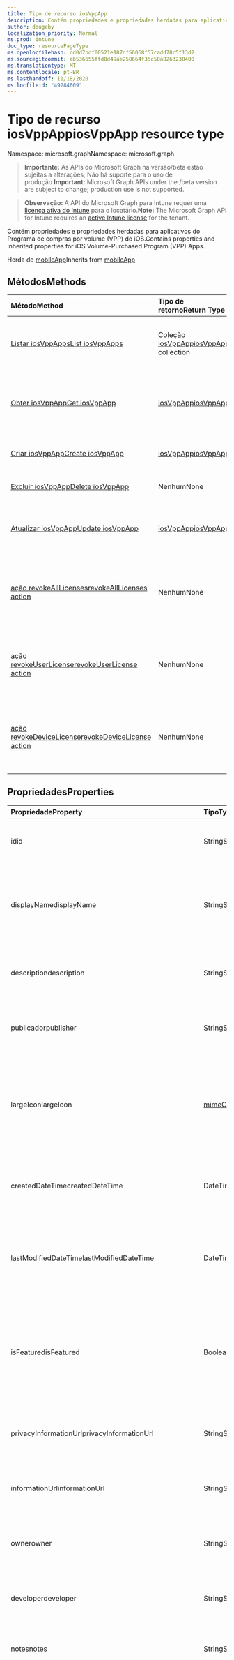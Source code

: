 ```yaml
---
title: Tipo de recurso iosVppApp
description: Contém propriedades e propriedades herdadas para aplicativos do Programa de compras por volume (VPP) do iOS.
author: dougeby
localization_priority: Normal
ms.prod: intune
doc_type: resourcePageType
ms.openlocfilehash: cd0d7bdf00521e187df56068f57cadd78c5f13d2
ms.sourcegitcommit: eb536655ffd8d49ae258664f35c50a8263238400
ms.translationtype: MT
ms.contentlocale: pt-BR
ms.lasthandoff: 11/18/2020
ms.locfileid: "49284609"
---
```

# <a name="iosvppapp-resource-type"></a><span data-ttu-id="cc3a4-103">Tipo de recurso iosVppApp</span><span class="sxs-lookup"><span data-stu-id="cc3a4-103">iosVppApp resource type</span></span>

<span data-ttu-id="cc3a4-104">Namespace: microsoft.graph</span><span class="sxs-lookup"><span data-stu-id="cc3a4-104">Namespace: microsoft.graph</span></span>

> <span data-ttu-id="cc3a4-105">**Importante:** As APIs do Microsoft Graph na versão/beta estão sujeitas a alterações; Não há suporte para o uso de produção.</span><span class="sxs-lookup"><span data-stu-id="cc3a4-105">**Important:** Microsoft Graph APIs under the /beta version are subject to change; production use is not supported.</span></span>

> <span data-ttu-id="cc3a4-106">**Observação:** A API do Microsoft Graph para Intune requer uma [licença ativa do Intune](https://go.microsoft.com/fwlink/?linkid=839381) para o locatário.</span><span class="sxs-lookup"><span data-stu-id="cc3a4-106">**Note:** The Microsoft Graph API for Intune requires an [active Intune license](https://go.microsoft.com/fwlink/?linkid=839381) for the tenant.</span></span>

<span data-ttu-id="cc3a4-107">Contém propriedades e propriedades herdadas para aplicativos do Programa de compras por volume (VPP) do iOS.</span><span class="sxs-lookup"><span data-stu-id="cc3a4-107">Contains properties and inherited properties for iOS Volume-Purchased Program (VPP) Apps.</span></span>


<span data-ttu-id="cc3a4-108">Herda de [mobileApp](../resources/intune-shared-mobileapp.md)</span><span class="sxs-lookup"><span data-stu-id="cc3a4-108">Inherits from [mobileApp](../resources/intune-shared-mobileapp.md)</span></span>

## <a name="methods"></a><span data-ttu-id="cc3a4-109">Métodos</span><span class="sxs-lookup"><span data-stu-id="cc3a4-109">Methods</span></span>
|<span data-ttu-id="cc3a4-110">Método</span><span class="sxs-lookup"><span data-stu-id="cc3a4-110">Method</span></span>|<span data-ttu-id="cc3a4-111">Tipo de retorno</span><span class="sxs-lookup"><span data-stu-id="cc3a4-111">Return Type</span></span>|<span data-ttu-id="cc3a4-112">Descrição</span><span class="sxs-lookup"><span data-stu-id="cc3a4-112">Description</span></span>|
|:---|:---|:---|
|[<span data-ttu-id="cc3a4-113">Listar iosVppApps</span><span class="sxs-lookup"><span data-stu-id="cc3a4-113">List iosVppApps</span></span>](../api/intune-apps-iosvppapp-list.md)|<span data-ttu-id="cc3a4-114">Coleção [iosVppApp](../resources/intune-apps-iosvppapp.md)</span><span class="sxs-lookup"><span data-stu-id="cc3a4-114">[iosVppApp](../resources/intune-apps-iosvppapp.md) collection</span></span>|<span data-ttu-id="cc3a4-115">Lista propriedades e relações dos objetos [iosVppApp](../resources/intune-apps-iosvppapp.md).</span><span class="sxs-lookup"><span data-stu-id="cc3a4-115">List properties and relationships of the [iosVppApp](../resources/intune-apps-iosvppapp.md) objects.</span></span>|
|[<span data-ttu-id="cc3a4-116">Obter iosVppApp</span><span class="sxs-lookup"><span data-stu-id="cc3a4-116">Get iosVppApp</span></span>](../api/intune-apps-iosvppapp-get.md)|[<span data-ttu-id="cc3a4-117">iosVppApp</span><span class="sxs-lookup"><span data-stu-id="cc3a4-117">iosVppApp</span></span>](../resources/intune-apps-iosvppapp.md)|<span data-ttu-id="cc3a4-118">Propriedades de leitura e relações do objeto [iosVppApp](../resources/intune-apps-iosvppapp.md).</span><span class="sxs-lookup"><span data-stu-id="cc3a4-118">Read properties and relationships of the [iosVppApp](../resources/intune-apps-iosvppapp.md) object.</span></span>|
|[<span data-ttu-id="cc3a4-119">Criar iosVppApp</span><span class="sxs-lookup"><span data-stu-id="cc3a4-119">Create iosVppApp</span></span>](../api/intune-apps-iosvppapp-create.md)|[<span data-ttu-id="cc3a4-120">iosVppApp</span><span class="sxs-lookup"><span data-stu-id="cc3a4-120">iosVppApp</span></span>](../resources/intune-apps-iosvppapp.md)|<span data-ttu-id="cc3a4-121">Cria um novo objeto [iosVppApp](../resources/intune-apps-iosvppapp.md).</span><span class="sxs-lookup"><span data-stu-id="cc3a4-121">Create a new [iosVppApp](../resources/intune-apps-iosvppapp.md) object.</span></span>|
|[<span data-ttu-id="cc3a4-122">Excluir iosVppApp</span><span class="sxs-lookup"><span data-stu-id="cc3a4-122">Delete iosVppApp</span></span>](../api/intune-apps-iosvppapp-delete.md)|<span data-ttu-id="cc3a4-123">Nenhum</span><span class="sxs-lookup"><span data-stu-id="cc3a4-123">None</span></span>|<span data-ttu-id="cc3a4-124">Exclui um [iosVppApp](../resources/intune-apps-iosvppapp.md).</span><span class="sxs-lookup"><span data-stu-id="cc3a4-124">Deletes a [iosVppApp](../resources/intune-apps-iosvppapp.md).</span></span>|
|[<span data-ttu-id="cc3a4-125">Atualizar iosVppApp</span><span class="sxs-lookup"><span data-stu-id="cc3a4-125">Update iosVppApp</span></span>](../api/intune-apps-iosvppapp-update.md)|[<span data-ttu-id="cc3a4-126">iosVppApp</span><span class="sxs-lookup"><span data-stu-id="cc3a4-126">iosVppApp</span></span>](../resources/intune-apps-iosvppapp.md)|<span data-ttu-id="cc3a4-127">Atualiza as propriedades de um objeto [iosVppApp](../resources/intune-apps-iosvppapp.md).</span><span class="sxs-lookup"><span data-stu-id="cc3a4-127">Update the properties of a [iosVppApp](../resources/intune-apps-iosvppapp.md) object.</span></span>|
|[<span data-ttu-id="cc3a4-128">ação revokeAllLicenses</span><span class="sxs-lookup"><span data-stu-id="cc3a4-128">revokeAllLicenses action</span></span>](../api/intune-apps-iosvppapp-revokealllicenses.md)|<span data-ttu-id="cc3a4-129">Nenhum</span><span class="sxs-lookup"><span data-stu-id="cc3a4-129">None</span></span>|<span data-ttu-id="cc3a4-130">Revoga todas as licenças VPP do iOS atribuídas para determinado aplicativo.</span><span class="sxs-lookup"><span data-stu-id="cc3a4-130">Revoke all assigned iOS VPP licenses for given app.</span></span>|
|[<span data-ttu-id="cc3a4-131">ação revokeUserLicense</span><span class="sxs-lookup"><span data-stu-id="cc3a4-131">revokeUserLicense action</span></span>](../api/intune-apps-iosvppapp-revokeuserlicense.md)|<span data-ttu-id="cc3a4-132">Nenhum</span><span class="sxs-lookup"><span data-stu-id="cc3a4-132">None</span></span>|<span data-ttu-id="cc3a4-133">Revogar licença de usuário VPP do iOS atribuída para determinado aplicativo.</span><span class="sxs-lookup"><span data-stu-id="cc3a4-133">Revoke assigned iOS VPP user license for given app.</span></span>|
|[<span data-ttu-id="cc3a4-134">ação revokeDeviceLicense</span><span class="sxs-lookup"><span data-stu-id="cc3a4-134">revokeDeviceLicense action</span></span>](../api/intune-apps-iosvppapp-revokedevicelicense.md)|<span data-ttu-id="cc3a4-135">Nenhum</span><span class="sxs-lookup"><span data-stu-id="cc3a4-135">None</span></span>|<span data-ttu-id="cc3a4-136">Revogar licença de dispositivo VPP do iOS atribuída para determinado aplicativo.</span><span class="sxs-lookup"><span data-stu-id="cc3a4-136">Revoke assigned iOS VPP device license for given app.</span></span>|

## <a name="properties"></a><span data-ttu-id="cc3a4-137">Propriedades</span><span class="sxs-lookup"><span data-stu-id="cc3a4-137">Properties</span></span>
|<span data-ttu-id="cc3a4-138">Propriedade</span><span class="sxs-lookup"><span data-stu-id="cc3a4-138">Property</span></span>|<span data-ttu-id="cc3a4-139">Tipo</span><span class="sxs-lookup"><span data-stu-id="cc3a4-139">Type</span></span>|<span data-ttu-id="cc3a4-140">Descrição</span><span class="sxs-lookup"><span data-stu-id="cc3a4-140">Description</span></span>|
|:---|:---|:---|
|<span data-ttu-id="cc3a4-141">id</span><span class="sxs-lookup"><span data-stu-id="cc3a4-141">id</span></span>|<span data-ttu-id="cc3a4-142">String</span><span class="sxs-lookup"><span data-stu-id="cc3a4-142">String</span></span>|<span data-ttu-id="cc3a4-143">Chave da entidade.</span><span class="sxs-lookup"><span data-stu-id="cc3a4-143">Key of the entity.</span></span> <span data-ttu-id="cc3a4-144">Herdado de [mobileApp](../resources/intune-shared-mobileapp.md)</span><span class="sxs-lookup"><span data-stu-id="cc3a4-144">Inherited from [mobileApp](../resources/intune-shared-mobileapp.md)</span></span>|
|<span data-ttu-id="cc3a4-145">displayName</span><span class="sxs-lookup"><span data-stu-id="cc3a4-145">displayName</span></span>|<span data-ttu-id="cc3a4-146">String</span><span class="sxs-lookup"><span data-stu-id="cc3a4-146">String</span></span>|<span data-ttu-id="cc3a4-147">O título do aplicativo importado ou definido pelo administrador.</span><span class="sxs-lookup"><span data-stu-id="cc3a4-147">The admin provided or imported title of the app.</span></span> <span data-ttu-id="cc3a4-148">Herdado de [mobileApp](../resources/intune-shared-mobileapp.md)</span><span class="sxs-lookup"><span data-stu-id="cc3a4-148">Inherited from [mobileApp](../resources/intune-shared-mobileapp.md)</span></span>|
|<span data-ttu-id="cc3a4-149">description</span><span class="sxs-lookup"><span data-stu-id="cc3a4-149">description</span></span>|<span data-ttu-id="cc3a4-150">String</span><span class="sxs-lookup"><span data-stu-id="cc3a4-150">String</span></span>|<span data-ttu-id="cc3a4-151">A descrição do aplicativo.</span><span class="sxs-lookup"><span data-stu-id="cc3a4-151">The description of the app.</span></span> <span data-ttu-id="cc3a4-152">Herdado de [mobileApp](../resources/intune-shared-mobileapp.md)</span><span class="sxs-lookup"><span data-stu-id="cc3a4-152">Inherited from [mobileApp](../resources/intune-shared-mobileapp.md)</span></span>|
|<span data-ttu-id="cc3a4-153">publicador</span><span class="sxs-lookup"><span data-stu-id="cc3a4-153">publisher</span></span>|<span data-ttu-id="cc3a4-154">String</span><span class="sxs-lookup"><span data-stu-id="cc3a4-154">String</span></span>|<span data-ttu-id="cc3a4-155">O publicador do aplicativo.</span><span class="sxs-lookup"><span data-stu-id="cc3a4-155">The publisher of the app.</span></span> <span data-ttu-id="cc3a4-156">Herdado de [mobileApp](../resources/intune-shared-mobileapp.md)</span><span class="sxs-lookup"><span data-stu-id="cc3a4-156">Inherited from [mobileApp](../resources/intune-shared-mobileapp.md)</span></span>|
|<span data-ttu-id="cc3a4-157">largeIcon</span><span class="sxs-lookup"><span data-stu-id="cc3a4-157">largeIcon</span></span>|[<span data-ttu-id="cc3a4-158">mimeContent</span><span class="sxs-lookup"><span data-stu-id="cc3a4-158">mimeContent</span></span>](../resources/intune-shared-mimecontent.md)|<span data-ttu-id="cc3a4-159">O ícone grande, a ser exibido nos detalhes do aplicativo e usado para o carregamento do ícone.</span><span class="sxs-lookup"><span data-stu-id="cc3a4-159">The large icon, to be displayed in the app details and used for upload of the icon.</span></span> <span data-ttu-id="cc3a4-160">Herdado de [mobileApp](../resources/intune-shared-mobileapp.md)</span><span class="sxs-lookup"><span data-stu-id="cc3a4-160">Inherited from [mobileApp](../resources/intune-shared-mobileapp.md)</span></span>|
|<span data-ttu-id="cc3a4-161">createdDateTime</span><span class="sxs-lookup"><span data-stu-id="cc3a4-161">createdDateTime</span></span>|<span data-ttu-id="cc3a4-162">DateTimeOffset</span><span class="sxs-lookup"><span data-stu-id="cc3a4-162">DateTimeOffset</span></span>|<span data-ttu-id="cc3a4-163">A data e a hora da criação do aplicativo.</span><span class="sxs-lookup"><span data-stu-id="cc3a4-163">The date and time the app was created.</span></span> <span data-ttu-id="cc3a4-164">Herdado de [mobileApp](../resources/intune-shared-mobileapp.md)</span><span class="sxs-lookup"><span data-stu-id="cc3a4-164">Inherited from [mobileApp](../resources/intune-shared-mobileapp.md)</span></span>|
|<span data-ttu-id="cc3a4-165">lastModifiedDateTime</span><span class="sxs-lookup"><span data-stu-id="cc3a4-165">lastModifiedDateTime</span></span>|<span data-ttu-id="cc3a4-166">DateTimeOffset</span><span class="sxs-lookup"><span data-stu-id="cc3a4-166">DateTimeOffset</span></span>|<span data-ttu-id="cc3a4-167">A data e a hora que o aplicativo foi modificado pela última vez.</span><span class="sxs-lookup"><span data-stu-id="cc3a4-167">The date and time the app was last modified.</span></span> <span data-ttu-id="cc3a4-168">Herdado de [mobileApp](../resources/intune-shared-mobileapp.md)</span><span class="sxs-lookup"><span data-stu-id="cc3a4-168">Inherited from [mobileApp](../resources/intune-shared-mobileapp.md)</span></span>|
|<span data-ttu-id="cc3a4-169">isFeatured</span><span class="sxs-lookup"><span data-stu-id="cc3a4-169">isFeatured</span></span>|<span data-ttu-id="cc3a4-170">Boolean</span><span class="sxs-lookup"><span data-stu-id="cc3a4-170">Boolean</span></span>|<span data-ttu-id="cc3a4-171">O valor que indica se o aplicativo está marcado como em destaque pelo administrador. Herdado de [mobileApp](../resources/intune-shared-mobileapp.md)</span><span class="sxs-lookup"><span data-stu-id="cc3a4-171">The value indicating whether the app is marked as featured by the admin. Inherited from [mobileApp](../resources/intune-shared-mobileapp.md)</span></span>|
|<span data-ttu-id="cc3a4-172">privacyInformationUrl</span><span class="sxs-lookup"><span data-stu-id="cc3a4-172">privacyInformationUrl</span></span>|<span data-ttu-id="cc3a4-173">String</span><span class="sxs-lookup"><span data-stu-id="cc3a4-173">String</span></span>|<span data-ttu-id="cc3a4-174">A URL da declaração de privacidade.</span><span class="sxs-lookup"><span data-stu-id="cc3a4-174">The privacy statement Url.</span></span> <span data-ttu-id="cc3a4-175">Herdado de [mobileApp](../resources/intune-shared-mobileapp.md)</span><span class="sxs-lookup"><span data-stu-id="cc3a4-175">Inherited from [mobileApp](../resources/intune-shared-mobileapp.md)</span></span>|
|<span data-ttu-id="cc3a4-176">informationUrl</span><span class="sxs-lookup"><span data-stu-id="cc3a4-176">informationUrl</span></span>|<span data-ttu-id="cc3a4-177">String</span><span class="sxs-lookup"><span data-stu-id="cc3a4-177">String</span></span>|<span data-ttu-id="cc3a4-178">A URL de informações adicionais.</span><span class="sxs-lookup"><span data-stu-id="cc3a4-178">The more information Url.</span></span> <span data-ttu-id="cc3a4-179">Herdado de [mobileApp](../resources/intune-shared-mobileapp.md)</span><span class="sxs-lookup"><span data-stu-id="cc3a4-179">Inherited from [mobileApp](../resources/intune-shared-mobileapp.md)</span></span>|
|<span data-ttu-id="cc3a4-180">owner</span><span class="sxs-lookup"><span data-stu-id="cc3a4-180">owner</span></span>|<span data-ttu-id="cc3a4-181">String</span><span class="sxs-lookup"><span data-stu-id="cc3a4-181">String</span></span>|<span data-ttu-id="cc3a4-182">O proprietário do conteúdo.</span><span class="sxs-lookup"><span data-stu-id="cc3a4-182">The owner of the app.</span></span> <span data-ttu-id="cc3a4-183">Herdado de [mobileApp](../resources/intune-shared-mobileapp.md)</span><span class="sxs-lookup"><span data-stu-id="cc3a4-183">Inherited from [mobileApp](../resources/intune-shared-mobileapp.md)</span></span>|
|<span data-ttu-id="cc3a4-184">developer</span><span class="sxs-lookup"><span data-stu-id="cc3a4-184">developer</span></span>|<span data-ttu-id="cc3a4-185">String</span><span class="sxs-lookup"><span data-stu-id="cc3a4-185">String</span></span>|<span data-ttu-id="cc3a4-186">O desenvolvedor do aplicativo.</span><span class="sxs-lookup"><span data-stu-id="cc3a4-186">The developer of the app.</span></span> <span data-ttu-id="cc3a4-187">Herdado de [mobileApp](../resources/intune-shared-mobileapp.md)</span><span class="sxs-lookup"><span data-stu-id="cc3a4-187">Inherited from [mobileApp](../resources/intune-shared-mobileapp.md)</span></span>|
|<span data-ttu-id="cc3a4-188">notes</span><span class="sxs-lookup"><span data-stu-id="cc3a4-188">notes</span></span>|<span data-ttu-id="cc3a4-189">String</span><span class="sxs-lookup"><span data-stu-id="cc3a4-189">String</span></span>|<span data-ttu-id="cc3a4-190">Anotações do aplicativo.</span><span class="sxs-lookup"><span data-stu-id="cc3a4-190">Notes for the app.</span></span> <span data-ttu-id="cc3a4-191">Herdado de [mobileApp](../resources/intune-shared-mobileapp.md)</span><span class="sxs-lookup"><span data-stu-id="cc3a4-191">Inherited from [mobileApp](../resources/intune-shared-mobileapp.md)</span></span>|
|<span data-ttu-id="cc3a4-192">uploadState</span><span class="sxs-lookup"><span data-stu-id="cc3a4-192">uploadState</span></span>|<span data-ttu-id="cc3a4-193">Int32</span><span class="sxs-lookup"><span data-stu-id="cc3a4-193">Int32</span></span>|<span data-ttu-id="cc3a4-194">O estado de upload.</span><span class="sxs-lookup"><span data-stu-id="cc3a4-194">The upload state.</span></span> <span data-ttu-id="cc3a4-195">Os valores possíveis são: 0- `Not Ready` , 1- `Ready` , 2- `Processing` .</span><span class="sxs-lookup"><span data-stu-id="cc3a4-195">Possible values are: 0 - `Not Ready`, 1 - `Ready`, 2 - `Processing`.</span></span> <span data-ttu-id="cc3a4-196">Herdado de [mobileApp](../resources/intune-shared-mobileapp.md)</span><span class="sxs-lookup"><span data-stu-id="cc3a4-196">Inherited from [mobileApp](../resources/intune-shared-mobileapp.md)</span></span>|
|<span data-ttu-id="cc3a4-197">publishingState</span><span class="sxs-lookup"><span data-stu-id="cc3a4-197">publishingState</span></span>|[<span data-ttu-id="cc3a4-198">mobileAppPublishingState</span><span class="sxs-lookup"><span data-stu-id="cc3a4-198">mobileAppPublishingState</span></span>](../resources/intune-apps-mobileapppublishingstate.md)|<span data-ttu-id="cc3a4-199">O estado de publicação do aplicativo.</span><span class="sxs-lookup"><span data-stu-id="cc3a4-199">The publishing state for the app.</span></span> <span data-ttu-id="cc3a4-200">O aplicativo não pode ser assinado, a menos que ele seja publicado.</span><span class="sxs-lookup"><span data-stu-id="cc3a4-200">The app cannot be assigned unless the app is published.</span></span> <span data-ttu-id="cc3a4-201">Herdado de [mobileApp](../resources/intune-shared-mobileapp.md).</span><span class="sxs-lookup"><span data-stu-id="cc3a4-201">Inherited from [mobileApp](../resources/intune-shared-mobileapp.md).</span></span> <span data-ttu-id="cc3a4-202">Os valores possíveis são: `notPublished`, `processing`, `published`.</span><span class="sxs-lookup"><span data-stu-id="cc3a4-202">Possible values are: `notPublished`, `processing`, `published`.</span></span>|
|<span data-ttu-id="cc3a4-203">isAssigned</span><span class="sxs-lookup"><span data-stu-id="cc3a4-203">isAssigned</span></span>|<span data-ttu-id="cc3a4-204">Boolean</span><span class="sxs-lookup"><span data-stu-id="cc3a4-204">Boolean</span></span>|<span data-ttu-id="cc3a4-205">O valor que indica se o aplicativo é atribuído a pelo menos um grupo.</span><span class="sxs-lookup"><span data-stu-id="cc3a4-205">The value indicating whether the app is assigned to at least one group.</span></span> <span data-ttu-id="cc3a4-206">Herdado de [mobileApp](../resources/intune-shared-mobileapp.md)</span><span class="sxs-lookup"><span data-stu-id="cc3a4-206">Inherited from [mobileApp](../resources/intune-shared-mobileapp.md)</span></span>|
|<span data-ttu-id="cc3a4-207">roleScopeTagIds</span><span class="sxs-lookup"><span data-stu-id="cc3a4-207">roleScopeTagIds</span></span>|<span data-ttu-id="cc3a4-208">Coleção de cadeias de caracteres</span><span class="sxs-lookup"><span data-stu-id="cc3a4-208">String collection</span></span>|<span data-ttu-id="cc3a4-209">Lista de IDs de marca de escopo para este aplicativo móvel.</span><span class="sxs-lookup"><span data-stu-id="cc3a4-209">List of scope tag ids for this mobile app.</span></span> <span data-ttu-id="cc3a4-210">Herdado de [mobileApp](../resources/intune-shared-mobileapp.md)</span><span class="sxs-lookup"><span data-stu-id="cc3a4-210">Inherited from [mobileApp](../resources/intune-shared-mobileapp.md)</span></span>|
|<span data-ttu-id="cc3a4-211">dependentAppCount</span><span class="sxs-lookup"><span data-stu-id="cc3a4-211">dependentAppCount</span></span>|<span data-ttu-id="cc3a4-212">Int32</span><span class="sxs-lookup"><span data-stu-id="cc3a4-212">Int32</span></span>|<span data-ttu-id="cc3a4-213">O número total de dependências do aplicativo filho.</span><span class="sxs-lookup"><span data-stu-id="cc3a4-213">The total number of dependencies the child app has.</span></span> <span data-ttu-id="cc3a4-214">Herdado de [mobileApp](../resources/intune-shared-mobileapp.md)</span><span class="sxs-lookup"><span data-stu-id="cc3a4-214">Inherited from [mobileApp](../resources/intune-shared-mobileapp.md)</span></span>|
|<span data-ttu-id="cc3a4-215">supersedingAppCount</span><span class="sxs-lookup"><span data-stu-id="cc3a4-215">supersedingAppCount</span></span>|<span data-ttu-id="cc3a4-216">Int32</span><span class="sxs-lookup"><span data-stu-id="cc3a4-216">Int32</span></span>|<span data-ttu-id="cc3a4-217">O número total de aplicativos que este aplicativo substitui direta ou indiretamente.</span><span class="sxs-lookup"><span data-stu-id="cc3a4-217">The total number of apps this app directly or indirectly supersedes.</span></span> <span data-ttu-id="cc3a4-218">Herdado de [mobileApp](../resources/intune-shared-mobileapp.md)</span><span class="sxs-lookup"><span data-stu-id="cc3a4-218">Inherited from [mobileApp](../resources/intune-shared-mobileapp.md)</span></span>|
|<span data-ttu-id="cc3a4-219">supersededAppCount</span><span class="sxs-lookup"><span data-stu-id="cc3a4-219">supersededAppCount</span></span>|<span data-ttu-id="cc3a4-220">Int32</span><span class="sxs-lookup"><span data-stu-id="cc3a4-220">Int32</span></span>|<span data-ttu-id="cc3a4-221">O número total de aplicativos que este aplicativo está substituindo direta ou indiretamente por.</span><span class="sxs-lookup"><span data-stu-id="cc3a4-221">The total number of apps this app is directly or indirectly superseded by.</span></span> <span data-ttu-id="cc3a4-222">Herdado de [mobileApp](../resources/intune-shared-mobileapp.md)</span><span class="sxs-lookup"><span data-stu-id="cc3a4-222">Inherited from [mobileApp](../resources/intune-shared-mobileapp.md)</span></span>|
|<span data-ttu-id="cc3a4-223">usedLicenseCount</span><span class="sxs-lookup"><span data-stu-id="cc3a4-223">usedLicenseCount</span></span>|<span data-ttu-id="cc3a4-224">Int32</span><span class="sxs-lookup"><span data-stu-id="cc3a4-224">Int32</span></span>|<span data-ttu-id="cc3a4-225">O número de aplicativos VPP em uso.</span><span class="sxs-lookup"><span data-stu-id="cc3a4-225">The number of VPP licenses in use.</span></span>|
|<span data-ttu-id="cc3a4-226">totalLicenseCount</span><span class="sxs-lookup"><span data-stu-id="cc3a4-226">totalLicenseCount</span></span>|<span data-ttu-id="cc3a4-227">Int32</span><span class="sxs-lookup"><span data-stu-id="cc3a4-227">Int32</span></span>|<span data-ttu-id="cc3a4-228">O número total de licenças VPP.</span><span class="sxs-lookup"><span data-stu-id="cc3a4-228">The total number of VPP licenses.</span></span>|
|<span data-ttu-id="cc3a4-229">releaseDateTime</span><span class="sxs-lookup"><span data-stu-id="cc3a4-229">releaseDateTime</span></span>|<span data-ttu-id="cc3a4-230">DateTimeOffset</span><span class="sxs-lookup"><span data-stu-id="cc3a4-230">DateTimeOffset</span></span>|<span data-ttu-id="cc3a4-231">A data e a hora de lançamento do aplicativo VPP.</span><span class="sxs-lookup"><span data-stu-id="cc3a4-231">The VPP application release date and time.</span></span>|
|<span data-ttu-id="cc3a4-232">appStoreUrl</span><span class="sxs-lookup"><span data-stu-id="cc3a4-232">appStoreUrl</span></span>|<span data-ttu-id="cc3a4-233">String</span><span class="sxs-lookup"><span data-stu-id="cc3a4-233">String</span></span>|<span data-ttu-id="cc3a4-234">A URL da loja.</span><span class="sxs-lookup"><span data-stu-id="cc3a4-234">The store URL.</span></span>|
|<span data-ttu-id="cc3a4-235">licensingType</span><span class="sxs-lookup"><span data-stu-id="cc3a4-235">licensingType</span></span>|[<span data-ttu-id="cc3a4-236">vppLicensingType</span><span class="sxs-lookup"><span data-stu-id="cc3a4-236">vppLicensingType</span></span>](../resources/intune-apps-vpplicensingtype.md)|<span data-ttu-id="cc3a4-237">O tipo de licença com suporte.</span><span class="sxs-lookup"><span data-stu-id="cc3a4-237">The supported License Type.</span></span>|
|<span data-ttu-id="cc3a4-238">applicableDeviceType</span><span class="sxs-lookup"><span data-stu-id="cc3a4-238">applicableDeviceType</span></span>|[<span data-ttu-id="cc3a4-239">iosDeviceType</span><span class="sxs-lookup"><span data-stu-id="cc3a4-239">iosDeviceType</span></span>](../resources/intune-apps-iosdevicetype.md)|<span data-ttu-id="cc3a4-240">O tipo de dispositivo iOS aplicável.</span><span class="sxs-lookup"><span data-stu-id="cc3a4-240">The applicable iOS Device Type.</span></span>|
|<span data-ttu-id="cc3a4-241">vppTokenOrganizationName</span><span class="sxs-lookup"><span data-stu-id="cc3a4-241">vppTokenOrganizationName</span></span>|<span data-ttu-id="cc3a4-242">String</span><span class="sxs-lookup"><span data-stu-id="cc3a4-242">String</span></span>|<span data-ttu-id="cc3a4-243">A organização associada ao Token do Programa de Compra por Volume da Apple</span><span class="sxs-lookup"><span data-stu-id="cc3a4-243">The organization associated with the Apple Volume Purchase Program Token</span></span>|
|<span data-ttu-id="cc3a4-244">vppTokenAccountType</span><span class="sxs-lookup"><span data-stu-id="cc3a4-244">vppTokenAccountType</span></span>|[<span data-ttu-id="cc3a4-245">vppTokenAccountType</span><span class="sxs-lookup"><span data-stu-id="cc3a4-245">vppTokenAccountType</span></span>](../resources/intune-shared-vpptokenaccounttype.md)|<span data-ttu-id="cc3a4-246">O tipo de programa de compra por volume ao qual o Token do Programa de Compra por Volume da Apple especificado está associado.</span><span class="sxs-lookup"><span data-stu-id="cc3a4-246">The type of volume purchase program which the given Apple Volume Purchase Program Token is associated with.</span></span> <span data-ttu-id="cc3a4-247">Os valores possíveis são: `business`, `education`.</span><span class="sxs-lookup"><span data-stu-id="cc3a4-247">Possible values are: `business`, `education`.</span></span> <span data-ttu-id="cc3a4-248">Os valores possíveis são: `business`, `education`.</span><span class="sxs-lookup"><span data-stu-id="cc3a4-248">Possible values are: `business`, `education`.</span></span>|
|<span data-ttu-id="cc3a4-249">vppTokenAppleId</span><span class="sxs-lookup"><span data-stu-id="cc3a4-249">vppTokenAppleId</span></span>|<span data-ttu-id="cc3a4-250">String</span><span class="sxs-lookup"><span data-stu-id="cc3a4-250">String</span></span>|<span data-ttu-id="cc3a4-251">O Apple Id associado ao Token do Programa de Compra de Volume da Apple.</span><span class="sxs-lookup"><span data-stu-id="cc3a4-251">The Apple Id associated with the given Apple Volume Purchase Program Token.</span></span>|
|<span data-ttu-id="cc3a4-252">bundleId</span><span class="sxs-lookup"><span data-stu-id="cc3a4-252">bundleId</span></span>|<span data-ttu-id="cc3a4-253">String</span><span class="sxs-lookup"><span data-stu-id="cc3a4-253">String</span></span>|<span data-ttu-id="cc3a4-254">O Nome da Identidade.</span><span class="sxs-lookup"><span data-stu-id="cc3a4-254">The Identity Name.</span></span>|
|<span data-ttu-id="cc3a4-255">vppTokenId</span><span class="sxs-lookup"><span data-stu-id="cc3a4-255">vppTokenId</span></span>|<span data-ttu-id="cc3a4-256">String</span><span class="sxs-lookup"><span data-stu-id="cc3a4-256">String</span></span>|<span data-ttu-id="cc3a4-257">Identificador do token VPP associado a este aplicativo.</span><span class="sxs-lookup"><span data-stu-id="cc3a4-257">Identifier of the VPP token associated with this app.</span></span>|
|<span data-ttu-id="cc3a4-258">revokeLicenseActionResults</span><span class="sxs-lookup"><span data-stu-id="cc3a4-258">revokeLicenseActionResults</span></span>|<span data-ttu-id="cc3a4-259">coleção [iosVppAppRevokeLicensesActionResult](../resources/intune-apps-iosvppapprevokelicensesactionresult.md)</span><span class="sxs-lookup"><span data-stu-id="cc3a4-259">[iosVppAppRevokeLicensesActionResult](../resources/intune-apps-iosvppapprevokelicensesactionresult.md) collection</span></span>|<span data-ttu-id="cc3a4-260">Resultados da revogação de ações de licença neste aplicativo.</span><span class="sxs-lookup"><span data-stu-id="cc3a4-260">Results of revoke license actions on this app.</span></span>|

## <a name="relationships"></a><span data-ttu-id="cc3a4-261">Relações</span><span class="sxs-lookup"><span data-stu-id="cc3a4-261">Relationships</span></span>
|<span data-ttu-id="cc3a4-262">Relação</span><span class="sxs-lookup"><span data-stu-id="cc3a4-262">Relationship</span></span>|<span data-ttu-id="cc3a4-263">Tipo</span><span class="sxs-lookup"><span data-stu-id="cc3a4-263">Type</span></span>|<span data-ttu-id="cc3a4-264">Descrição</span><span class="sxs-lookup"><span data-stu-id="cc3a4-264">Description</span></span>|
|:---|:---|:---|
|<span data-ttu-id="cc3a4-265">categories</span><span class="sxs-lookup"><span data-stu-id="cc3a4-265">categories</span></span>|<span data-ttu-id="cc3a4-266">Coleção [mobileAppCategory](../resources/intune-apps-mobileappcategory.md)</span><span class="sxs-lookup"><span data-stu-id="cc3a4-266">[mobileAppCategory](../resources/intune-apps-mobileappcategory.md) collection</span></span>|<span data-ttu-id="cc3a4-267">A lista de categorias para este aplicativo.</span><span class="sxs-lookup"><span data-stu-id="cc3a4-267">The list of categories for this app.</span></span> <span data-ttu-id="cc3a4-268">Herdado de [mobileApp](../resources/intune-shared-mobileapp.md)</span><span class="sxs-lookup"><span data-stu-id="cc3a4-268">Inherited from [mobileApp](../resources/intune-shared-mobileapp.md)</span></span>|
|<span data-ttu-id="cc3a4-269">assignments</span><span class="sxs-lookup"><span data-stu-id="cc3a4-269">assignments</span></span>|<span data-ttu-id="cc3a4-270">Coleção [mobileAppAssignment](../resources/intune-apps-mobileappassignment.md)</span><span class="sxs-lookup"><span data-stu-id="cc3a4-270">[mobileAppAssignment](../resources/intune-apps-mobileappassignment.md) collection</span></span>|<span data-ttu-id="cc3a4-271">A lista de atribuições de grupo para esse aplicativo móvel.</span><span class="sxs-lookup"><span data-stu-id="cc3a4-271">The list of group assignments for this mobile app.</span></span> <span data-ttu-id="cc3a4-272">Herdado de [mobileApp](../resources/intune-shared-mobileapp.md)</span><span class="sxs-lookup"><span data-stu-id="cc3a4-272">Inherited from [mobileApp](../resources/intune-shared-mobileapp.md)</span></span>|
|<span data-ttu-id="cc3a4-273">installSummary</span><span class="sxs-lookup"><span data-stu-id="cc3a4-273">installSummary</span></span>|[<span data-ttu-id="cc3a4-274">mobileAppInstallSummary</span><span class="sxs-lookup"><span data-stu-id="cc3a4-274">mobileAppInstallSummary</span></span>](../resources/intune-apps-mobileappinstallsummary.md)|<span data-ttu-id="cc3a4-275">Resumo de instalação do aplicativo móvel.</span><span class="sxs-lookup"><span data-stu-id="cc3a4-275">Mobile App Install Summary.</span></span> <span data-ttu-id="cc3a4-276">Herdado de [mobileApp](../resources/intune-shared-mobileapp.md)</span><span class="sxs-lookup"><span data-stu-id="cc3a4-276">Inherited from [mobileApp](../resources/intune-shared-mobileapp.md)</span></span>|
|<span data-ttu-id="cc3a4-277">deviceStatuses</span><span class="sxs-lookup"><span data-stu-id="cc3a4-277">deviceStatuses</span></span>|<span data-ttu-id="cc3a4-278">coleção [mobileAppInstallStatus](../resources/intune-apps-mobileappinstallstatus.md)</span><span class="sxs-lookup"><span data-stu-id="cc3a4-278">[mobileAppInstallStatus](../resources/intune-apps-mobileappinstallstatus.md) collection</span></span>|<span data-ttu-id="cc3a4-279">A lista de Estados de instalação para este aplicativo móvel.</span><span class="sxs-lookup"><span data-stu-id="cc3a4-279">The list of installation states for this mobile app.</span></span> <span data-ttu-id="cc3a4-280">Herdado de [mobileApp](../resources/intune-shared-mobileapp.md)</span><span class="sxs-lookup"><span data-stu-id="cc3a4-280">Inherited from [mobileApp](../resources/intune-shared-mobileapp.md)</span></span>|
|<span data-ttu-id="cc3a4-281">userStatuses</span><span class="sxs-lookup"><span data-stu-id="cc3a4-281">userStatuses</span></span>|<span data-ttu-id="cc3a4-282">coleção [userAppInstallStatus](../resources/intune-apps-userappinstallstatus.md)</span><span class="sxs-lookup"><span data-stu-id="cc3a4-282">[userAppInstallStatus](../resources/intune-apps-userappinstallstatus.md) collection</span></span>|<span data-ttu-id="cc3a4-283">A lista de Estados de instalação para este aplicativo móvel.</span><span class="sxs-lookup"><span data-stu-id="cc3a4-283">The list of installation states for this mobile app.</span></span> <span data-ttu-id="cc3a4-284">Herdado de [mobileApp](../resources/intune-shared-mobileapp.md)</span><span class="sxs-lookup"><span data-stu-id="cc3a4-284">Inherited from [mobileApp](../resources/intune-shared-mobileapp.md)</span></span>|
|<span data-ttu-id="cc3a4-285">relações</span><span class="sxs-lookup"><span data-stu-id="cc3a4-285">relationships</span></span>|<span data-ttu-id="cc3a4-286">coleção [mobileAppRelationship](../resources/intune-apps-mobileapprelationship.md)</span><span class="sxs-lookup"><span data-stu-id="cc3a4-286">[mobileAppRelationship](../resources/intune-apps-mobileapprelationship.md) collection</span></span>|<span data-ttu-id="cc3a4-287">O conjunto de relações diretas para este aplicativo.</span><span class="sxs-lookup"><span data-stu-id="cc3a4-287">The set of direct relationships for this app.</span></span> <span data-ttu-id="cc3a4-288">Herdado de [mobileApp](../resources/intune-shared-mobileapp.md)</span><span class="sxs-lookup"><span data-stu-id="cc3a4-288">Inherited from [mobileApp](../resources/intune-shared-mobileapp.md)</span></span>|
|<span data-ttu-id="cc3a4-289">assignedLicenses</span><span class="sxs-lookup"><span data-stu-id="cc3a4-289">assignedLicenses</span></span>|<span data-ttu-id="cc3a4-290">coleção [iosVppAppAssignedLicense](../resources/intune-apps-iosvppappassignedlicense.md)</span><span class="sxs-lookup"><span data-stu-id="cc3a4-290">[iosVppAppAssignedLicense](../resources/intune-apps-iosvppappassignedlicense.md) collection</span></span>|<span data-ttu-id="cc3a4-291">As licenças atribuídas a este aplicativo.</span><span class="sxs-lookup"><span data-stu-id="cc3a4-291">The licenses assigned to this app.</span></span>|

## <a name="json-representation"></a><span data-ttu-id="cc3a4-292">Representação JSON</span><span class="sxs-lookup"><span data-stu-id="cc3a4-292">JSON Representation</span></span>
<span data-ttu-id="cc3a4-293">Veja a seguir uma representação JSON do recurso.</span><span class="sxs-lookup"><span data-stu-id="cc3a4-293">Here is a JSON representation of the resource.</span></span>
<!-- {
  "blockType": "resource",
  "keyProperty": "id",
  "@odata.type": "microsoft.graph.iosVppApp"
}
-->
``` json
{
  "@odata.type": "#microsoft.graph.iosVppApp",
  "id": "String (identifier)",
  "displayName": "String",
  "description": "String",
  "publisher": "String",
  "largeIcon": {
    "@odata.type": "microsoft.graph.mimeContent",
    "type": "String",
    "value": "binary"
  },
  "createdDateTime": "String (timestamp)",
  "lastModifiedDateTime": "String (timestamp)",
  "isFeatured": true,
  "privacyInformationUrl": "String",
  "informationUrl": "String",
  "owner": "String",
  "developer": "String",
  "notes": "String",
  "uploadState": 1024,
  "publishingState": "String",
  "isAssigned": true,
  "roleScopeTagIds": [
    "String"
  ],
  "dependentAppCount": 1024,
  "supersedingAppCount": 1024,
  "supersededAppCount": 1024,
  "usedLicenseCount": 1024,
  "totalLicenseCount": 1024,
  "releaseDateTime": "String (timestamp)",
  "appStoreUrl": "String",
  "licensingType": {
    "@odata.type": "microsoft.graph.vppLicensingType",
    "supportUserLicensing": true,
    "supportDeviceLicensing": true,
    "supportsUserLicensing": true,
    "supportsDeviceLicensing": true
  },
  "applicableDeviceType": {
    "@odata.type": "microsoft.graph.iosDeviceType",
    "iPad": true,
    "iPhoneAndIPod": true
  },
  "vppTokenOrganizationName": "String",
  "vppTokenAccountType": "String",
  "vppTokenAppleId": "String",
  "bundleId": "String",
  "vppTokenId": "String",
  "revokeLicenseActionResults": [
    {
      "@odata.type": "microsoft.graph.iosVppAppRevokeLicensesActionResult",
      "userId": "String",
      "managedDeviceId": "String",
      "totalLicensesCount": 1024,
      "failedLicensesCount": 1024,
      "actionFailureReason": "String",
      "actionName": "String",
      "actionState": "String",
      "startDateTime": "String (timestamp)",
      "lastUpdatedDateTime": "String (timestamp)"
    }
  ]
}
```




